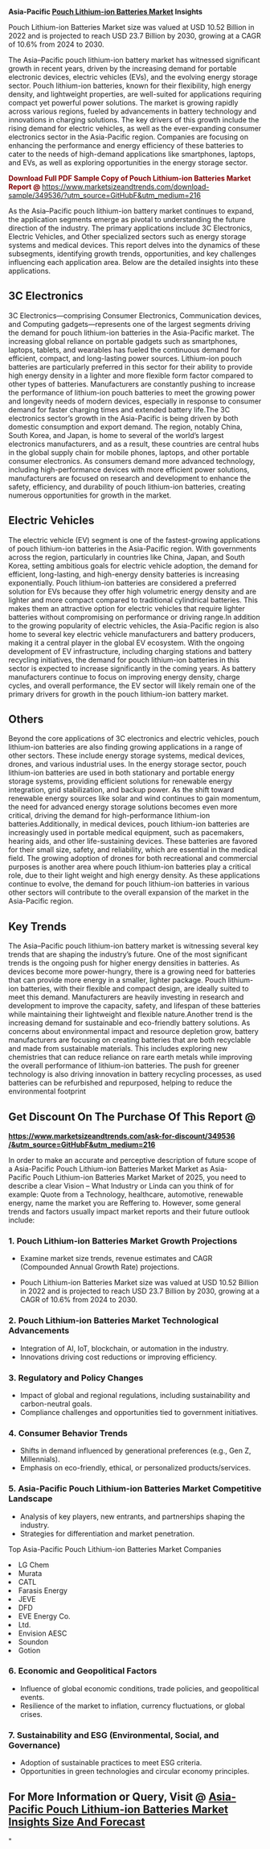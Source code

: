 <p><strong>Asia-Pacific&nbsp;<a href=""https://www.marketsizeandtrends.com/download-sample/349536/&amp;utm_source=GitHubF&amp;utm_medium=216"">Pouch Lithium-ion Batteries Market</a> Insights</strong></p><p>Pouch Lithium-ion Batteries Market size was valued at USD 10.52 Billion in 2022 and is projected to reach USD 23.7 Billion by 2030, growing at a CAGR of 10.6% from 2024 to 2030.</p><p><p>The Asia–Pacific pouch lithium-ion battery market has witnessed significant growth in recent years, driven by the increasing demand for portable electronic devices, electric vehicles (EVs), and the evolving energy storage sector. Pouch lithium-ion batteries, known for their flexibility, high energy density, and lightweight properties, are well-suited for applications requiring compact yet powerful power solutions. The market is growing rapidly across various regions, fueled by advancements in battery technology and innovations in charging solutions. The key drivers of this growth include the rising demand for electric vehicles, as well as the ever-expanding consumer electronics sector in the Asia-Pacific region. Companies are focusing on enhancing the performance and energy efficiency of these batteries to cater to the needs of high-demand applications like smartphones, laptops, and EVs, as well as exploring opportunities in the energy storage sector. <p><strong><span style="color: #800000;">Download Full PDF Sample Copy of Pouch Lithium-ion Batteries Market Report @</span>&nbsp;</strong><a href="https://www.marketsizeandtrends.com/download-sample/349536/?utm_source=GitHubF&amp;utm_medium=216" target="_blank">https://www.marketsizeandtrends.com/download-sample/349536/?utm_source=GitHubF&amp;utm_medium=216</a></p>As the Asia–Pacific pouch lithium-ion battery market continues to expand, the application segments emerge as pivotal to understanding the future direction of the industry. The primary applications include 3C Electronics, Electric Vehicles, and Other specialized sectors such as energy storage systems and medical devices. This report delves into the dynamics of these subsegments, identifying growth trends, opportunities, and key challenges influencing each application area. Below are the detailed insights into these applications.<h2>3C Electronics</h2><p>3C Electronics—comprising Consumer Electronics, Communication devices, and Computing gadgets—represents one of the largest segments driving the demand for pouch lithium-ion batteries in the Asia-Pacific market. The increasing global reliance on portable gadgets such as smartphones, laptops, tablets, and wearables has fueled the continuous demand for efficient, compact, and long-lasting power sources. Lithium-ion pouch batteries are particularly preferred in this sector for their ability to provide high energy density in a lighter and more flexible form factor compared to other types of batteries. Manufacturers are constantly pushing to increase the performance of lithium-ion pouch batteries to meet the growing power and longevity needs of modern devices, especially in response to consumer demand for faster charging times and extended battery life.The 3C electronics sector’s growth in the Asia-Pacific is being driven by both domestic consumption and export demand. The region, notably China, South Korea, and Japan, is home to several of the world’s largest electronics manufacturers, and as a result, these countries are central hubs in the global supply chain for mobile phones, laptops, and other portable consumer electronics. As consumers demand more advanced technology, including high-performance devices with more efficient power solutions, manufacturers are focused on research and development to enhance the safety, efficiency, and durability of pouch lithium-ion batteries, creating numerous opportunities for growth in the market.<h2>Electric Vehicles</h2><p>The electric vehicle (EV) segment is one of the fastest-growing applications of pouch lithium-ion batteries in the Asia-Pacific region. With governments across the region, particularly in countries like China, Japan, and South Korea, setting ambitious goals for electric vehicle adoption, the demand for efficient, long-lasting, and high-energy density batteries is increasing exponentially. Pouch lithium-ion batteries are considered a preferred solution for EVs because they offer high volumetric energy density and are lighter and more compact compared to traditional cylindrical batteries. This makes them an attractive option for electric vehicles that require lighter batteries without compromising on performance or driving range.In addition to the growing popularity of electric vehicles, the Asia-Pacific region is also home to several key electric vehicle manufacturers and battery producers, making it a central player in the global EV ecosystem. With the ongoing development of EV infrastructure, including charging stations and battery recycling initiatives, the demand for pouch lithium-ion batteries in this sector is expected to increase significantly in the coming years. As battery manufacturers continue to focus on improving energy density, charge cycles, and overall performance, the EV sector will likely remain one of the primary drivers for growth in the pouch lithium-ion battery market.<h2>Others</h2><p>Beyond the core applications of 3C electronics and electric vehicles, pouch lithium-ion batteries are also finding growing applications in a range of other sectors. These include energy storage systems, medical devices, drones, and various industrial uses. In the energy storage sector, pouch lithium-ion batteries are used in both stationary and portable energy storage systems, providing efficient solutions for renewable energy integration, grid stabilization, and backup power. As the shift toward renewable energy sources like solar and wind continues to gain momentum, the need for advanced energy storage solutions becomes even more critical, driving the demand for high-performance lithium-ion batteries.Additionally, in medical devices, pouch lithium-ion batteries are increasingly used in portable medical equipment, such as pacemakers, hearing aids, and other life-sustaining devices. These batteries are favored for their small size, safety, and reliability, which are essential in the medical field. The growing adoption of drones for both recreational and commercial purposes is another area where pouch lithium-ion batteries play a critical role, due to their light weight and high energy density. As these applications continue to evolve, the demand for pouch lithium-ion batteries in various other sectors will contribute to the overall expansion of the market in the Asia-Pacific region.<h2>Key Trends</h2><p>The Asia–Pacific pouch lithium-ion battery market is witnessing several key trends that are shaping the industry’s future. One of the most significant trends is the ongoing push for higher energy densities in batteries. As devices become more power-hungry, there is a growing need for batteries that can provide more energy in a smaller, lighter package. Pouch lithium-ion batteries, with their flexible and compact design, are ideally suited to meet this demand. Manufacturers are heavily investing in research and development to improve the capacity, safety, and lifespan of these batteries while maintaining their lightweight and flexible nature.Another trend is the increasing demand for sustainable and eco-friendly battery solutions. As concerns about environmental impact and resource depletion grow, battery manufacturers are focusing on creating batteries that are both recyclable and made from sustainable materials. This includes exploring new chemistries that can reduce reliance on rare earth metals while improving the overall performance of lithium-ion batteries. The push for greener technology is also driving innovation in battery recycling processes, as used batteries can be refurbished and repurposed, helping to reduce the environmental footprint</p><h2><strong>Get Discount On The Purchase Of This Report @&nbsp;</strong></h2><p><strong><a href=""https://www.marketsizeandtrends.com/ask-for-discount/349536/&amp;utm_source=GitHubF&amp;utm_medium=216"" target=""_blank"">https://www.marketsizeandtrends.com/ask-for-discount/349536<br />/&amp;utm_source=GitHubF&amp;utm_medium=216</a></strong></p><p>In order to make an accurate and perceptive description of future scope of a Asia-Pacific&nbsp;Pouch Lithium-ion Batteries Market Market as Asia-Pacific&nbsp;Pouch Lithium-ion Batteries Market Market of 2025, you need to describe a clear Vision &ndash; What Industry or Linda can you think of for example: Quote from a Technology, healthcare, automotive, renewable energy, name the market you are Reffering to. However, some general trends and factors usually impact market reports and their future outlook include:</p><h3>1.&nbsp;<strong>Pouch Lithium-ion Batteries Market Growth Projections</strong></h3><ul><li>Examine market size trends, revenue estimates and CAGR (Compounded Annual Growth Rate) projections.</li><li><p>Pouch Lithium-ion Batteries Market size was valued at USD 10.52 Billion in 2022 and is projected to reach USD 23.7 Billion by 2030, growing at a CAGR of 10.6% from 2024 to 2030.</p></li></ul><h3>2.&nbsp;<strong>Pouch Lithium-ion Batteries Market Technological Advancements</strong></h3><ul><li>Integration of AI, IoT, blockchain, or automation in the industry.</li><li>Innovations driving cost reductions or improving efficiency.</li></ul><h3>3.&nbsp;<strong>Regulatory and Policy Changes</strong></h3><ul><li>Impact of global and regional regulations, including sustainability and carbon-neutral goals.</li><li>Compliance challenges and opportunities tied to government initiatives.</li></ul><h3>4.&nbsp;<strong>Consumer Behavior Trends</strong></h3><ul><li>Shifts in demand influenced by generational preferences (e.g., Gen Z, Millennials).</li><li>Emphasis on eco-friendly, ethical, or personalized products/services.</li></ul><h3>5.&nbsp;<strong>Asia-Pacific Pouch Lithium-ion Batteries Market Competitive Landscape</strong></h3><ul><li>Analysis of key players, new entrants, and partnerships shaping the industry.</li><li>Strategies for differentiation and market penetration.</li></ul><p data-pm-slice=""1 1 []"">Top Asia-Pacific Pouch Lithium-ion Batteries Market Companies</p><div data-test-id=""""><p><li>LG Chem</li><li> Murata</li><li> CATL</li><li> Farasis Energy</li><li> JEVE</li><li> DFD</li><li> EVE Energy Co.</li><li> Ltd.</li><li> Envision AESC</li><li> Soundon</li><li> Gotion</li></p></div><h3>6.&nbsp;<strong>Economic and Geopolitical Factors</strong></h3><ul><li>Influence of global economic conditions, trade policies, and geopolitical events.</li><li>Resilience of the market to inflation, currency fluctuations, or global crises.</li></ul><h3>7.&nbsp;<strong>Sustainability and ESG (Environmental, Social, and Governance)</strong></h3><ul><li>Adoption of sustainable practices to meet ESG criteria.</li><li>Opportunities in green technologies and circular economy principles.</li></ul><h2><strong>For More Information or Query, Visit @&nbsp;</strong><a href=""https://www.verifiedmarketreports.com/product/pouch-lithium-ion-batteries-market/"" target=""_blank"">Asia-Pacific Pouch Lithium-ion Batteries Market Insights Size And Forecast</a></h2>"
